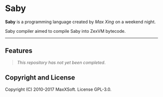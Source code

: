 # Saby

**Saby** is a programming language created by *Max Xing* on a weekend night. 

Saby compiler aimed to compile Saby into ZexVM bytecode. 

---

## Features

> *This repository has not yet been completed*. 

## Copyright and License

Copyright (C) 2010-2017 MaxXSoft. License GPL-3.0. 
